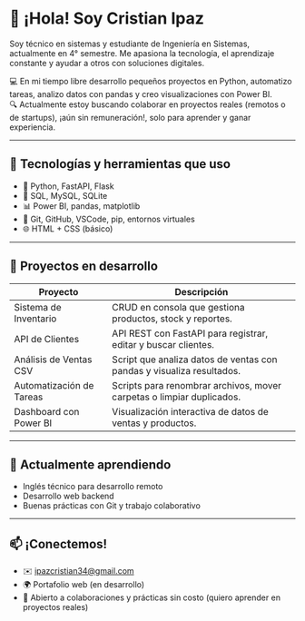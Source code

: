 # 👋 ¡Hola! Soy Cristian Ipaz

Soy técnico en sistemas y estudiante de Ingeniería en Sistemas, actualmente en 4° semestre. Me apasiona la tecnología, el aprendizaje constante y ayudar a otros con soluciones digitales.

💻 En mi tiempo libre desarrollo pequeños proyectos en Python, automatizo tareas, analizo datos con pandas y creo visualizaciones con Power BI.  
🔍 Actualmente estoy buscando colaborar en proyectos reales (remotos o de startups), ¡aún sin remuneración!, solo para aprender y ganar experiencia.  

---

## 🚀 Tecnologías y herramientas que uso

- 🐍 Python, FastAPI, Flask
- 🧠 SQL, MySQL, SQLite
- 📊 Power BI, pandas, matplotlib
- 🧰 Git, GitHub, VSCode, pip, entornos virtuales
- 🌐 HTML + CSS (básico)

---

## 📂 Proyectos en desarrollo

| Proyecto                  | Descripción                                                                 |
|--------------------------|-----------------------------------------------------------------------------|
| Sistema de Inventario    | CRUD en consola que gestiona productos, stock y reportes.                   |
| API de Clientes           | API REST con FastAPI para registrar, editar y buscar clientes.             |
| Análisis de Ventas CSV   | Script que analiza datos de ventas con pandas y visualiza resultados.      |
| Automatización de Tareas | Scripts para renombrar archivos, mover carpetas o limpiar duplicados.      |
| Dashboard con Power BI   | Visualización interactiva de datos de ventas y productos.                  |

---

## 🌱 Actualmente aprendiendo

- Inglés técnico para desarrollo remoto  
- Desarrollo web backend  
- Buenas prácticas con Git y trabajo colaborativo  

---

## 📫 ¡Conectemos!

- ✉️ ipazcristian34@gmail.com   
- 🌍 Portafolio web (en desarrollo)  
- 💼 Abierto a colaboraciones y prácticas sin costo (quiero aprender en proyectos reales)
